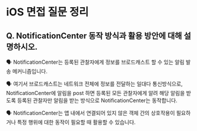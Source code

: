 # iOS 면접 질문 정리

## Q. NotificationCenter 동작 방식과 활용 방안에 대해 설명하시오.

🗣️ NotificationCenter는 등록된 관찰자에게 정보를 브로드캐스트 할 수 있는 알림 발송 메커니즘입니다.

🗣️ 여기서 브로드캐스트는 네트워크 전체에 정보를 전달하는 일대다 통신방식으로, NotificationCenter에 알림을 post 하면 등록된 모든 관찰자에게 알려 해당 알림을 받도록 등록된 관찰자만 알림을 받는 방식으로 NotificationCenter는 동작합니다.

🗣️ NotificationCenter는 앱 내에서 연결되어 있지 않은 객체 간의 상호작용이 필요하거나 특정 행위에 대한 동작이 필요할 때 활용할 수 있습니다.
